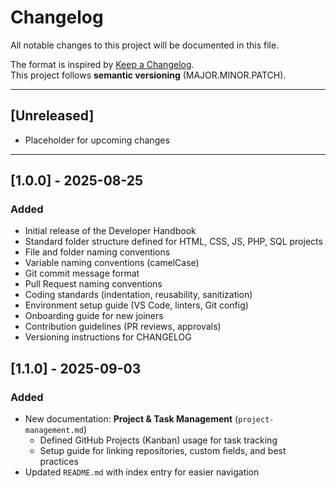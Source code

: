 # Changelog
All notable changes to this project will be documented in this file.

The format is inspired by [Keep a Changelog](https://keepachangelog.com/en/1.0.0/).  
This project follows **semantic versioning** (MAJOR.MINOR.PATCH).

---

## [Unreleased]
- Placeholder for upcoming changes

---

## [1.0.0] - 2025-08-25
### Added
- Initial release of the Developer Handbook
- Standard folder structure defined for HTML, CSS, JS, PHP, SQL projects
- File and folder naming conventions
- Variable naming conventions (camelCase)
- Git commit message format
- Pull Request naming conventions
- Coding standards (indentation, reusability, sanitization)
- Environment setup guide (VS Code, linters, Git config)
- Onboarding guide for new joiners
- Contribution guidelines (PR reviews, approvals)
- Versioning instructions for CHANGELOG

## [1.1.0] - 2025-09-03
### Added
- New documentation: **Project & Task Management** (`project-management.md`)
  - Defined GitHub Projects (Kanban) usage for task tracking
  - Setup guide for linking repositories, custom fields, and best practices
- Updated `README.md` with index entry for easier navigation
